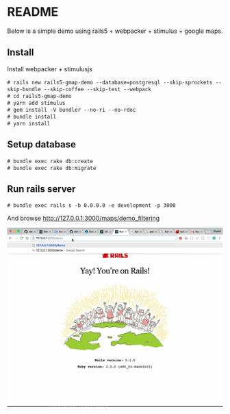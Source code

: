 # README

Below is a simple demo using rails5 + webpacker + stimulus + google maps.

## Install

Install webpacker + stimulusjs

```
# rails new rails5-gmap-demo --database=postgresql --skip-sprockets --skip-bundle --skip-coffee --skip-test --webpack
# cd rails5-gmap-demo
# yarn add stimulus
# gem install -V bundler --no-ri --no-rdoc
# bundle install
# yarn install
```

## Setup database
```
# bundle exec rake db:create
# bundle exec rake db:migrate
```

## Run rails server
```
# bundle exec rails s -b 0.0.0.0 -e development -p 3000
```
And browse http://127.0.0.1:3000/maps/demo_filtering

![MacDown Screenshot](demo.gif)
